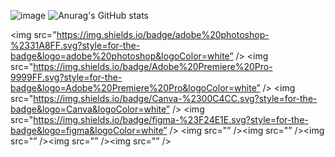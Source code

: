 <p align="center">

![image](https://github.com/RenWro/RenWro/assets/134458911/29143b94-27ae-4226-9454-47a0d54627c0)
![Anurag's GitHub stats](https://github-readme-stats.vercel.app/api?username=anuraghazra&show_icons=true&theme=transparent)
</p>




<img src="https://img.shields.io/badge/adobe%20photoshop-%2331A8FF.svg?style=for-the-badge&logo=adobe%20photoshop&logoColor=white” />
<img src="https://img.shields.io/badge/Adobe%20Premiere%20Pro-9999FF.svg?style=for-the-badge&logo=Adobe%20Premiere%20Pro&logoColor=white” />
<img src="https://img.shields.io/badge/Canva-%2300C4CC.svg?style=for-the-badge&logo=Canva&logoColor=white” />
<img src="https://img.shields.io/badge/figma-%23F24E1E.svg?style=for-the-badge&logo=figma&logoColor=white” />
<img src="” /><img src="” /><img src="” /><img src="” /><img src="” />
